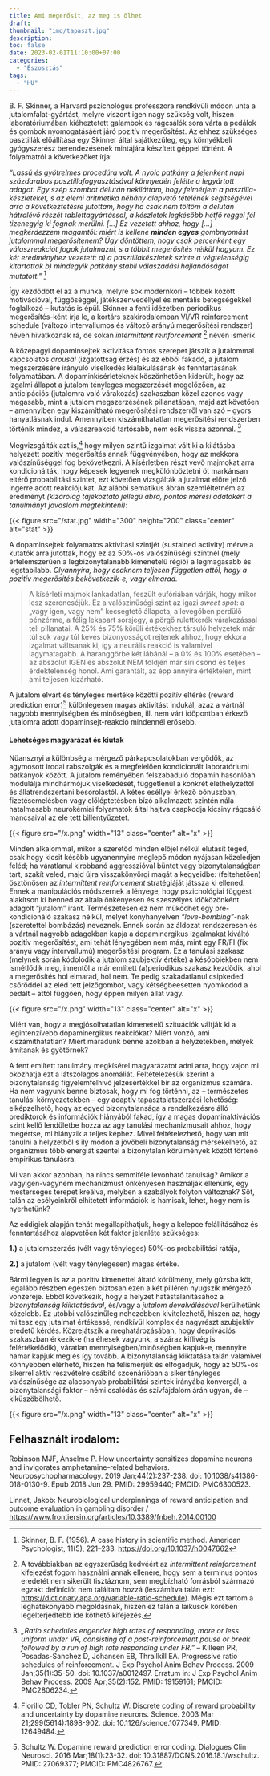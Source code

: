 ```yaml
---
title: Ami megerősít, az meg is ölhet
draft: 
thumbnail: "img/tapaszt.jpg"
description: 
toc: false
date: 2023-02-01T11:10:00+07:00
categories:
  - "Észosztás"
tags:
  - "HU"
---
```


B. F. Skinner, a Harvard pszichológus professzora rendkívüli módon unta a jutalomfalat-gyártást, melyre viszont igen nagy szükség volt, hiszen laboratóriumában kiéheztetett galambok és rágcsálók sora várta a pedálok és gombok nyomogatásáért járó pozitív megerősítést. Az ehhez szükséges pasztillák előállítása egy Skinner által sajátkezűleg, egy környékbeli gyógyszerész berendezésének mintájára készített géppel történt. A folyamatról a következőket írja:

*“Lassú és gyötrelmes procedúra volt. A nyolc patkány a fejenként napi százdarabos pasztillafogyasztásával könnyedén felélte a legyártott adagot. Egy szép szombat délután nekiláttam, hogy felmérjem a pasztilla-készleteket, s az elemi aritmetika néhány alapvető tételének segítségével arra a következtetésre jutottam, hogy ha csak nem töltöm a délután hátralévő részét tablettagyártással, a készletek legkésőbb hétfő reggel fél tizenegyig ki fognak merülni. […] Ez vezetett ahhoz, hogy […] megkérdezzem magamtól: miért is kellene **minden egyes** gombnyomást jutalommal megerősítenem? Úgy döntöttem, hogy csak percenként egy válaszreakciót fogok jutalmazni, s a többit megerősítés nélkül hagyom. Ez két eredményhez vezetett: a) a pasztillakészletek szinte a végtelenségig kitartottak b) mindegyik patkány stabil válaszadási hajlandóságot mutatott."* [^1]

[^1]: Skinner, B. F. (1956). A case history in scientific method. American Psychologist, 11(5), 221–233. https://doi.org/10.1037/h0047662

Így kezdődött el az a munka, melyre sok modernkori – többek között motivációval, függőséggel, játékszenvedéllyel és mentális betegségekkel foglalkozó – kutatás is épül. Skinner a fenti idézetben periodikus megerősítés-ként írja le, a kortárs szakirodalomban VI/VR reinforcement schedule (változó intervallumos és változó arányú megerősítési rendszer) néven hivatkoznak rá, de sokan *intermittent reinforcement* [^2] néven ismerik. 

[^2]: A továbbiakban az egyszerűség kedvéért az *intermittent reinforcement* kifejezést fogom használni annak ellenére, hogy sem a terminus pontos eredetét nem sikerült tisztáznom, sem megbízható forrásból származó egzakt definíciót nem találtam hozzá (leszámítva talán ezt: https://dictionary.apa.org/variable-ratio-schedule). Mégis ezt tartom a leghatékonyabb megoldásnak, hiszen ez talán a laikusok körében legelterjedtebb ide köthető kifejezés.

A középagyi dopaminsejtek aktivitása fontos szerepet játszik a jutalommal kapcsolatos *arousal* (izgatottság érzés) és az ebből fakadó, a jutalom megszerzésére irányuló viselkedés kialakulásának és fenntartásának folyamatában. A dopaminkísérleteknek köszönhetően kiderült, hogy az izgalmi állapot a jutalom tényleges megszerzését megelőzően, az anticipációs (jutalomra való várakozás) szakaszban közel azonos vagy magasabb, mint a jutalom megszerzésének pillanatában, majd azt követően – amennyiben egy kiszámítható megerősítési rendszerről van szó – gyors hanyatlásnak indul. Amennyiben kiszámíthatatlan megerősítési rendszerben történik mindez, a válaszreakció tartósabb, nem esik vissza azonnal. [^3] 

[^3]: *„Ratio schedules engender high rates of responding, more or less uniform under VR, consisting of a post-reinforcement pause or break followed by a run of high rate responding under FR.”* – Killeen PR, Posadas-Sanchez D, Johansen EB, Thrailkill EA. Progressive ratio schedules of reinforcement. J Exp Psychol Anim Behav Process. 2009 Jan;35(1):35-50. doi: 10.1037/a0012497. Erratum in: J Exp Psychol Anim Behav Process. 2009 Apr;35(2):152. PMID: 19159161; PMCID: PMC2806234.

Megvizsgálták azt is,[^4] hogy milyen szintű izgalmat vált ki a kilátásba helyezett pozitív megerősítés annak függvényében, hogy az mekkora valószínűséggel fog bekövetkezni. A kísérletben részt vevő majmokat arra kondicionálták, hogy képesek legyenek megkülönböztetni öt markánsan eltérő probabilitási szintet, ezt követően vizsgálták a jutalmat előre jelző ingerre adott reakciójukat. Az alábbi sematikus ábrán szemléltetném az eredményt *(kizárólag tájékoztató jellegű ábra, pontos mérési adatokért a tanulmányt javaslom megtekinteni)*:

[^4]: Fiorillo CD, Tobler PN, Schultz W. Discrete coding of reward probability and uncertainty by dopamine neurons. Science. 2003 Mar 21;299(5614):1898-902. doi: 10.1126/science.1077349. PMID: 12649484.

{{< figure src="/stat.jpg" width="300" height="200" class="center" alt="stat" >}}

A dopaminsejtek folyamatos aktivitási szintjét (sustained activity) mérve a kutatók arra jutottak, hogy ez az 50%-os valószínűségi szintnél (mely értelemszerűen a legbizonytalanabb kimenetelű régió) a legmagasabb és legstabilabb. *Olyannyira, hogy csaknem teljesen független attól, hogy a pozitív megerősítés bekövetkezik-e, vagy elmarad.* 
> A kísérleti majmok lankadatlan, feszült eufóriában várják, hogy mikor lesz szerencséjük. Ez a valószínűségi szint az igazi *sweet spot*: a „vagy igen, vagy nem” kecsegtető állapota, a levegőben perdülő pénzérme, a félig lekapart sorsjegy, a pörgő rulettkerék várakozással teli pillanatai. A 25% és 75% körüli értékekhez társuló helyzetek már túl sok vagy túl kevés bizonyosságot rejtenek ahhoz, hogy ekkora izgalmat váltsanak ki, így a neurális reakció is valamivel lagymatagabb. A haranggörbe két lábánál – a 0% és 100% esetében – az abszolút IGEN és abszolút NEM földjén már síri csönd és teljes érdektelenség honol. Ami garantált, az épp annyira értéktelen, mint ami teljesen kizárható.

A jutalom elvárt és tényleges mértéke közötti pozitív eltérés (reward prediction error)[^5] különlegesen magas aktivitást indukál, azaz a vártnál nagyobb mennyiségben és minőségben, ill. nem várt időpontban érkező jutalomra adott dopaminsejt-reakció mindennél erősebb. 

[^5]: Schultz W. Dopamine reward prediction error coding. Dialogues Clin Neurosci. 2016 Mar;18(1):23-32. doi: 10.31887/DCNS.2016.18.1/wschultz. PMID: 27069377; PMCID: PMC4826767.

#### Lehetséges magyarázat és kiutak 

Nüansznyi a különbség a mérgező párkapcsolatokban vergődők, az agymosott irodai rabszolgák és a megfelelően kondicionált laboratóriumi patkányok között. A jutalom reményében felszabaduló dopamin hasonlóan modulálja mindhármójuk viselkedését, függetlenül a konkrét élethelyzettől és állatrendszertani besorolástól. A kétes eséllyel érkező bónuszban, fizetésemelésben vagy előléptetésben bízó alkalmazott szintén nála hatalmasabb neurokémiai folyamatok által hajtva csapkodja kicsiny rágcsáló mancsaival az elé tett billentyűzetet.

{{< figure src="/x.png" width="13" class="center" alt="x" >}}

Minden alkalommal, mikor a szeretőd minden előjel nélkül elutasít téged, csak hogy kicsit később ugyanennyire meglepő módon nyájasan közeledjen feléd; ha váratlanul kirobbanó aggresszióval büntet vagy bizonytalanságban tart, szakít veled, majd újra visszakönyörgi magát a kegyeidbe: (feltehetően) ösztönösen az *intermittent reinforcement* stratégiáját játssza ki ellened. Ennek a manipulációs módszernek a lényege, hogy pszichológiai függést alakítson ki benned az általa önkényesen és szeszélyes időközönként adagolt “jutalom” iránt. Természetesen ez nem működhet egy pre-kondicionáló szakasz nélkül, melyet konyhanyelven *“love-bombing”*-nak (szeretettel bombázás) neveznek. Ennek során az áldozat rendszeresen és a vártnál nagyobb adagokban kapja a dopaminergikus izgalmakat kiváltó pozitív megerősítést, ami tehát lényegében nem más, mint egy FR/FI (fix arányú vagy intervallumú) megerősítési program. Ez a tanulási szakasz (melynek során kódolódik a jutalom szubjektív értéke) a későbbiekben nem ismétlődik meg, innentől a már említett (a)periodikus szakasz kezdődik, ahol a megerősítés hol elmarad, hol nem. Te pedig szakadatlanul csipkeded csőröddel az eléd tett jelzőgombot, vagy kétségbeesetten nyomkodod a pedált – attól függően, hogy éppen milyen állat vagy.

{{< figure src="/x.png" width="13" class="center" alt="x" >}}

Miért van, hogy a megjósolhatatlan kimenetelű szituációk váltják ki a legintenzívebb dopaminergikus reakciókat? Miért vonzó, ami kiszámíthatatlan? Miért maradunk benne azokban a helyzetekben, melyek ámítanak és gyötörnek?

A fent említett tanulmány megkísérel magyarázatot adni arra, hogy vajon mi okozhatja ezt a látszólagos anomáliát. Feltételezésük szerint a bizonytalanság figyelemfelhívó jelzésértékkel bír az organizmus számára. Ha nem vagyunk benne biztosak, hogy mi fog történni, az – természetes tanulási környezetekben – egy adaptív tapasztalatszerzési lehetőség: elképzelhető, hogy az egyed bizonytalansága a rendelkezésre álló prediktorok és információk hiányából fakad, így a magas dopaminaktivációs szint kellő lendületbe hozza az agy tanulási mechanizmusait ahhoz, hogy megértse, mi hiányzik a teljes képhez. Mivel feltételezhető, hogy van mit tanulni a helyzetből s ily módon a jövőbeli bizonytalanság mérsékelhető, az organizmus több energiát szentel a bizonytalan körülmények között történő empirikus tanulásra.

Mi van akkor azonban, ha nincs semmiféle levonható tanulság? Amikor a vagyigen-vagynem mechanizmust önkényesen használják ellenünk, egy mesterséges terepet kreálva, melyben a szabályok folyton változnak? Sőt, talán az esélyeinkről elhitetett információk is hamisak, lehet, hogy nem is nyerhetünk?

Az eddigiek alapján tehát megállapíthatjuk, hogy a kelepce felállításához és fenntartásához alapvetően két faktor jelenléte szükséges: 

**1.)** a jutalomszerzés (vélt vagy tényleges) 50%-os probabilitási rátája, 

**2.)** a jutalom (vélt vagy ténylegesen) magas értéke. 

Bármi legyen is az a pozitív kimenettel áltató körülmény, mely gúzsba köt, legalább részben egészen biztosan ezen a két pilléren nyugszik mérgező vonzereje. Ebből következik, hogy a helyzet hatástalanításához a *bizonytalanság kiiktatásával*, és/vagy a *jutalom devalválásával* kerülhetünk közelebb. Ez utóbbi valószínűleg nehezebben kivitelezhető, hiszen az, hogy mi tesz egy jutalmat értékessé, rendkívül komplex és nagyrészt szubjektív eredetű kérdés. Közrejátszik a meghatározásában, hogy deprivációs szakaszban érkezik-e (ha éhesek vagyunk, a száraz kiflivég is felértékelődik), váratlan mennyiségben/minőségben kapjuk-e, mennyire hamar kapjuk meg és így tovább. A bizonytalanság kiiktatása talán valamivel könnyebben elérhető, hiszen ha felismerjük és elfogadjuk, hogy az 50%-os sikerrel aktív részvételre csábító szcenárióban a siker tényleges valószínűsége az alacsonyab probabilitási szintek irányába konvergál, a bizonytalansági faktor – némi csalódás és szívfájdalom árán ugyan, de – kiküszöbölhető. 

{{< figure src="/x.png" width="13" class="center" alt="x" >}}

## Felhasznált irodalom:

Robinson MJF, Anselme P. How uncertainty sensitizes dopamine neurons and invigorates amphetamine-related behaviors. Neuropsychopharmacology. 2019 Jan;44(2):237-238. doi: 10.1038/s41386-018-0130-9. Epub 2018 Jun 29. PMID: 29959440; PMCID: PMC6300523.

Linnet, Jakob: Neurobiological underpinnings of reward anticipation and outcome evaluation in gambling disorder / https://www.frontiersin.org/articles/10.3389/fnbeh.2014.00100     


